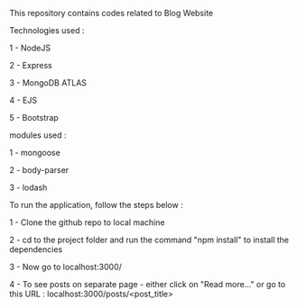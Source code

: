 This repository contains codes related to Blog Website

Technologies used :

1 - NodeJS

2 - Express

3 - MongoDB ATLAS

4 - EJS

5 - Bootstrap


modules used :

1 - mongoose

2 - body-parser

3 - lodash


To run the application, follow the steps below :

1 - Clone the github repo to local machine

2 - cd to the project folder and run the command "npm install" to install the dependencies

3 - Now go to localhost:3000/

4 - To see posts on separate page - either click on "Read more..." or go to this URL : localhost:3000/posts/<post_title>
